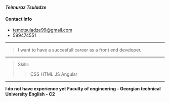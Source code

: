 ***Teimuraz Tsuladze***

#### Contact Info
- temotsuladze99@gmail.com
- 599474551

---

> I want to have a succesfull career as a front end developer.

---

> Skills
>
>> CSS
>> HTML
>> JS
>> Angular

---
**I do not have experience yet**
**Faculty of engineering - Georgian technical University**
**English - C2**